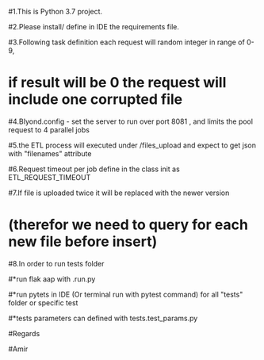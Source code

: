#1.This is Python 3.7 project.

#2.Please install/ define in IDE the requirements file.

#3.Following task definition each request will random integer in range of 0-9,

# if result will be 0 the request will include one corrupted file   

#4.BIyond.config - set the server to run over port 8081 , and limits the pool request to 4 parallel jobs

#5.the ETL process will executed under /files_upload and expect to get json with "filenames" attribute
    
#6.Request timeout per job define in the class init as ETL_REQUEST_TIMEOUT

#7.If file is uploaded twice it will be replaced with the newer version

#  (therefor we need to query for each new file before insert)

#8.In order to run tests folder 

#*run flak aap with <BIyond>.run.py

#*run pytets in IDE (Or terminal run with pytest command) for all "tests" folder or specific test 

#*tests parameters can defined with tests.test_params.py

#Regards

#Amir

